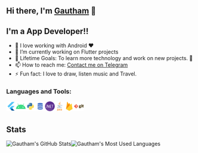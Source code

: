 ## Hi there, I'm [Gautham](https://gauthamasir.github.io/gautham_portfolio/) 👋

## I'm a App Developer!!

- 🌱 I love working with Android ❤️
- 🔭 I’m currently working on Flutter projects
- 🥅 Lifetime Goals: To learn more technology and work on new projects. 🚀
- 📫 How to reach me: [Contact me on Telegram](https://t.me/mellow04)
- ⚡ Fun fact: I love to draw, listen music and Travel.

### Languages and Tools:

<img align="left" alt="Flutter" width="26px" src="https://raw.githubusercontent.com/github/explore/80688e429a7d4ef2fca1e82350fe8e3517d3494d/topics/flutter/flutter.png" />

<img align="left" alt="Python" width="26px" src="https://raw.githubusercontent.com/github/explore/80688e429a7d4ef2fca1e82350fe8e3517d3494d/topics/android/android.png" />

<img align="left" alt="Python" width="26px" src="https://raw.githubusercontent.com/github/explore/80688e429a7d4ef2fca1e82350fe8e3517d3494d/topics/python/python.png" />

<img align="left" alt="MySQL" width="26px" src="https://raw.githubusercontent.com/github/explore/80688e429a7d4ef2fca1e82350fe8e3517d3494d/topics/sql/sql.png" />

<img align="left" alt="GitHub" width="26px" src="https://raw.githubusercontent.com/github/explore/78df643247d429f6cc873026c0622819ad797942/topics/dotnet/dotnet.png" />

<img align="left" alt="GitHub" width="26px" src="https://raw.githubusercontent.com/github/explore/78df643247d429f6cc873026c0622819ad797942/topics/java/java.png" />

<img align="left" alt="GitHub" width="26px" src="https://raw.githubusercontent.com/github/explore/78df643247d429f6cc873026c0622819ad797942/topics/firebase/firebase.png" />

<img align="left" alt="GitHub" width="26px" src="https://raw.githubusercontent.com/github/explore/78df643247d429f6cc873026c0622819ad797942/topics/git/git.png" />

<br />
<br />

## Stats

<img align="left" alt="Gautham's GitHub Stats" src="https://github-readme-stats.vercel.app/api?username=GauthamAsir&show_icons=true&theme=transparent" />

<img align="left" alt="Gautham's Most Used Languages" src="https://github-readme-stats.vercel.app/api/top-langs/?username=GauthamAsir&layout=compact&langs_count=6&hide=assembly,makefile,perl,objective-c,c" />
